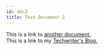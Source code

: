 ```yaml
---
id: doc2
title: Test Document 2
---
```


This is a link to [another document.](doc3.md)  
This is a link to my [Techwriter's Blog.](https://techwriter.netlify.app)
